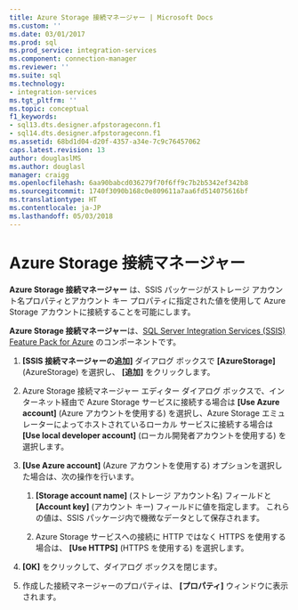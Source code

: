 ```yaml
---
title: Azure Storage 接続マネージャー | Microsoft Docs
ms.custom: ''
ms.date: 03/01/2017
ms.prod: sql
ms.prod_service: integration-services
ms.component: connection-manager
ms.reviewer: ''
ms.suite: sql
ms.technology:
- integration-services
ms.tgt_pltfrm: ''
ms.topic: conceptual
f1_keywords:
- sql13.dts.designer.afpstorageconn.f1
- sql14.dts.designer.afpstorageconn.f1
ms.assetid: 68bd1d04-d20f-4357-a34e-7c9c76457062
caps.latest.revision: 13
author: douglaslMS
ms.author: douglasl
manager: craigg
ms.openlocfilehash: 6aa90babcd036279f70f6ff9c7b2b5342ef342b8
ms.sourcegitcommit: 1740f3090b168c0e809611a7aa6fd514075616bf
ms.translationtype: HT
ms.contentlocale: ja-JP
ms.lasthandoff: 05/03/2018
---
```

# <a name="azure-storage-connection-manager"></a>Azure Storage 接続マネージャー
  **Azure Storage 接続マネージャー** は、SSIS パッケージがストレージ アカウント名プロパティとアカウント キー プロパティに指定された値を使用して Azure Storage アカウントに接続することを可能にします。  
   
 **Azure Storage 接続マネージャー**は、[SQL Server Integration Services (SSIS) Feature Pack for Azure](../../integration-services/azure-feature-pack-for-integration-services-ssis.md) のコンポーネントです。 
  
1.  **[SSIS 接続マネージャーの追加]** ダイアログ ボックスで **[AzureStorage]**(AzureStorage) を選択し、 **[追加]** をクリックします。  
  
2.  Azure Storage 接続マネージャー エディター ダイアログ ボックスで、インターネット経由で Azure Storage サービスに接続する場合は **[Use Azure account]** (Azure アカウントを使用する) を選択し、Azure Storage エミュレーターによってホストされているローカル サービスに接続する場合は **[Use local developer account]** (ローカル開発者アカウントを使用する) を選択します。  
  
3.  **[Use Azure account]** (Azure アカウントを使用する) オプションを選択した場合は、次の操作を行います。  
  
    1.  **[Storage account name]** (ストレージ アカウント名) フィールドと **[Account key]** (アカウント キー) フィールドに値を指定します。 これらの値は、SSIS パッケージ内で機微なデータとして保存されます。  
  
    2.  Azure Storage サービスへの接続に HTTP ではなく HTTPS を使用する場合は、 **[Use HTTPS]** (HTTPS を使用する) を選択します。  
  
4.  **[OK]** をクリックして、ダイアログ ボックスを閉じます。  
  
5.  作成した接続マネージャーのプロパティは、 **[プロパティ]** ウィンドウに表示されます。  
  
  
